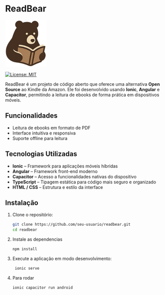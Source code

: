 # ReadBear
<img src="https://github.com/FelpsDevilla/ReadBear/blob/master/src/assets/icon/favicon.png" height=150px>

[![License: MIT](https://img.shields.io/badge/License-MIT-yellow.svg)](https://opensource.org/licenses/MIT)

ReadBear é um projeto de código aberto que oferece uma alternativa **Open Source** ao Kindle da Amazon. Ele foi desenvolvido usando **Ionic**, **Angular** e **Capacitor**, permitindo a leitura de ebooks de forma prática em dispositivos móveis.

## Funcionalidades

- Leitura de ebooks em formato de PDF
- Interface intuitiva e responsiva
- Suporte offline para leitura

## Tecnologias Utilizadas

- **Ionic** – Framework para aplicações móveis híbridas
- **Angular** – Framework front-end moderno
- **Capacitor** – Acesso a funcionalidades nativas do dispositivo
- **TypeScript** – Tipagem estática para código mais seguro e organizado
- **HTML / CSS** – Estrutura e estilo da interface

## Instalação

1. Clone o repositório:
     ```bash
     git clone https://github.com/seu-usuario/readbear.git
     cd readbear
2. Instale as dependencias
     ```bash
     npm install
3. Execute a aplicação em modo desenvolvimento:
   ```bash
    ionic serve
4. Para rodar
   ```bash
   ionic capacitor run android
